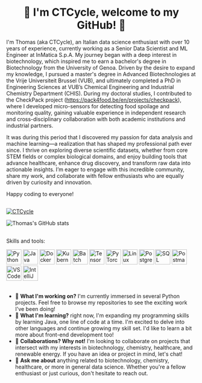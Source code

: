 <h1 align="center">👋 I'm CTCycle, welcome to my GitHub! 👋 </h1>

I'm Thomas (aka CTCycle), an Italian data science enthusiast with over 10 years of experience, currently working as a Senior Data Scientist and ML Engineer at InMatica S.p.A. My journey began with a deep interest in biotechnology, which inspired me to earn a bachelor's degree in Biotechnology from the University of Genoa. Driven by the desire to expand my knowledge, I pursued a master's degree in Advanced Biotechnologies at the Vrije Universiteit Brussel (VUB), and ultimately completed a PhD in Engineering Sciences at VUB’s Chemical Engineering and Industrial Chemistry Department (CHIS). During my doctoral studies, I contributed to the CheckPack project (https://pack4food.be/en/projects/checkpack), where I developed micro-sensors for detecting food spoilage and monitoring quality, gaining valuable experience in independent research and cross-disciplinary collaboration with both academic institutions and industrial partners.

It was during this period that I discovered my passion for data analysis and machine learning—a realization that has shaped my professional path ever since. I thrive on exploring diverse scientific datasets, whether from core STEM fields or complex biological domains, and enjoy building tools that advance healthcare, enhance drug discovery, and transform raw data into actionable insights. I’m eager to engage with this incredible community, share my work, and collaborate with fellow enthusiasts who are equally driven by curiosity and innovation.

Happy coding to everyone!

##

<p align="left"> <a href="https://github.com/ryo-ma/github-profile-trophy"><img src="https://github-profile-trophy.vercel.app/?username=CTCycle" alt="CTCycle" /></a> </p>

 
![Thomas's GitHub stats](https://github-readme-stats.vercel.app/api?username=CTCycle&show_icons=true&theme=shadow_green)

##

Skills and tools:

<img src="https://cdn.jsdelivr.net/gh/devicons/devicon/icons/python/python-original.svg" alt="Python" width="40" height="40"/> <img src="https://cdn.jsdelivr.net/gh/devicons/devicon/icons/java/java-original.svg" alt="Java" width="40" height="40"/> <img src="https://cdn.jsdelivr.net/gh/devicons/devicon/icons/docker/docker-original.svg" alt="Docker" width="40" height="40"/> <img src="https://cdn.jsdelivr.net/gh/devicons/devicon/icons/kubernetes/kubernetes-plain.svg" alt="Kubernetes" width="40" height="40"/> <img src="https://cdn.jsdelivr.net/gh/devicons/devicon/icons/bash/bash-original.svg" alt="Batch Scripts" width="40" height="40"/> <img src="https://cdn.jsdelivr.net/gh/devicons/devicon/icons/tensorflow/tensorflow-original.svg" alt="TensorFlow" width="40" height="40"/> <img src="https://cdn.jsdelivr.net/gh/devicons/devicon/icons/pytorch/pytorch-original.svg" alt="PyTorch" width="40" height="40"/> <img src="https://cdn.jsdelivr.net/gh/devicons/devicon/icons/linux/linux-original.svg" alt="Linux" width="40" height="40"/> <img src="https://cdn.jsdelivr.net/gh/devicons/devicon/icons/postgresql/postgresql-original.svg" alt="PostgreSQL" width="40" height="40"/> 
<img src="https://cdn.jsdelivr.net/gh/devicons/devicon/icons/mysql/mysql-original.svg" alt="SQL" width="40" height="40"/> 
<img src="https://www.svgrepo.com/show/354202/postman-icon.svg" alt="Postman" width="40" height="40"/> <img src="https://cdn.jsdelivr.net/gh/devicons/devicon/icons/vscode/vscode-original.svg" alt="VS Code" width="40" height="40"/> <img src="https://cdn.jsdelivr.net/gh/devicons/devicon/icons/intellij/intellij-original.svg" alt="IntelliJ" width="40" height="40"/>

##

- 🔭 **What I'm working on?** I'm currently immersed in several Python projects. Feel free to browse my repositories to see the exciting work I've been doing!
- 🌱 **What I'm learning?** right now, I'm expanding my programming skills by learning Java, one line of code at a time. I'm excited to delve into other languages and continue growing my skill set. I'd like to learn a bit more about front-end development too!
- 👯 **Collaborations? Why not!** I'm looking to collaborate on projects that intersect with my interests in biotechnology, chemistry, healthcare, and renewable energy. If you have an idea or project in mind, let's chat!
- 💬 **Ask me about** anything related to biotechnology, chemistry, healthcare, or more in general data science. Whether you're a fellow enthusiast or just curious, don't hesitate to reach out.
